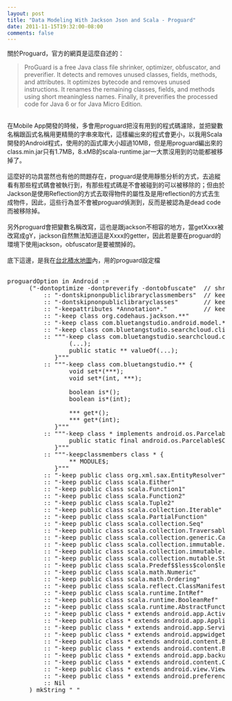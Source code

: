 ```yaml
---
layout: post
title: "Data Modeling With Jackson Json and Scala - Proguard"
date: 2011-11-15T19:32:00-08:00
comments: false
---
```


<div class='post'>
關於Proguard，官方的網頁是這麼自述的：<br /><blockquote>ProGuard is a free Java class file shrinker, optimizer, obfuscator, and preverifier. It detects and removes unused classes, fields, methods, and attributes. It optimizes bytecode and removes unused instructions. It renames the remaining classes, fields, and methods using short meaningless names. Finally, it preverifies the processed code for Java 6 or for Java Micro Edition.<br /></blockquote><br />在Mobile App開發的時候，多會用proguard把沒有用到的程式碼濾除，並把變數名稱跟函式名稱用更精簡的字串來取代，這樣編出來的程式會更小，以我用Scala開發的Android程式，使用的的函式庫大小超過10MB，但是用proguard編出來的class.min.jar只有1.7MB，8.xMB的scala-runtime.jar一大票沒用到的功能都被移掉了。<br /><br />這麼好的功具當然也有他的問題存在，proguard是使用靜態分析的方式，去追縱看有那些程式碼會被執行到，有那些程式碼是不會被碰到的可以被移除的；但由於Jackson是使用Reflection的方式去取得物件的屬性及是用reflection的方式去生成物件，因此，這些行為並不會被proguard偵測到，反而是被認為是dead code而被移除掉。<br /><br />另外proguard會把變數名稱改寫，這也是跟jackson不相容的地方，當getXxxx被改寫成gY，jackson自然無法知道這是Xxxx的getter，因此若是要在proguard的環境下使用jackson，obfuscator是要被關掉的。<br /><br />底下這邊，是我在<a href="https://market.android.com/details?id=com.bluetangstudio.android.disastermap">台北積水地圖</a>內，用的proguard設定檔<br /><br /><pre class="brush: scala">proguardOption in Android :=<br />      ("-dontoptimize -dontpreverify -dontobfuscate"  // shrinking only<br />          :: "-dontskipnonpubliclibraryclassmembers"  // keep Jackson's internal classes<br />          :: "-dontskipnonpubliclibraryclasses"       // keep Jackson's internal classes<br />          :: "-keepattributes *Annotation*."          // keep Jackson Json Annotations.<br />          :: "-keep class org.codehaus.jackson.**"<br />          :: "-keep class com.bluetangstudio.android.model.**"<br />          :: "-keep class com.bluetangstudio.searchcloud.client.**"<br />          :: """-keep class com.bluetangstudio.searchcloud.client.** {<br />                 <init>(...);<br />                 public static ** valueOf(...);<br />             }"""<br />          :: """-keep class com.bluetangstudio.** {<br />                 void set*(***);<br />                 void set*(int, ***);<br /><br />                 boolean is*();<br />                 boolean is*(int);<br /><br />                 *** get*();<br />                 *** get*(int);<br />             }"""<br />          :: """-keep class * implements android.os.Parcelable {<br />                 public static final android.os.Parcelable$Creator *;<br />             }"""<br />          :: """-keepclassmembers class * {<br />                 ** MODULE$;<br />             }"""<br />          :: "-keep public class org.xml.sax.EntityResolver"<br />          :: "-keep public class scala.Either"<br />          :: "-keep public class scala.Function1"<br />          :: "-keep public class scala.Function2"<br />          :: "-keep public class scala.Tuple2"<br />          :: "-keep public class scala.collection.Iterable"<br />          :: "-keep public class scala.PartialFunction"<br />          :: "-keep public class scala.collection.Seq"<br />          :: "-keep public class scala.collection.TraversableOnce"<br />          :: "-keep public class scala.collection.generic.CanBuildFrom"<br />          :: "-keep public class scala.collection.immutable.Map"<br />          :: "-keep public class scala.collection.immutable.List"<br />          :: "-keep public class scala.collection.mutable.StringBuilder"<br />          :: "-keep public class scala.Predef$$less$colon$less"<br />          :: "-keep public class scala.math.Numeric"<br />          :: "-keep public class scala.math.Ordering"<br />          :: "-keep public class scala.reflect.ClassManifest"<br />          :: "-keep public class scala.runtime.IntRef"<br />          :: "-keep public class scala.runtime.BooleanRef"<br />          :: "-keep public class scala.runtime.AbstractFunction1"<br />          :: "-keep public class * extends android.app.Activity"<br />          :: "-keep public class * extends android.app.Application"<br />          :: "-keep public class * extends android.app.Service"<br />          :: "-keep public class * extends android.appwidget.AppWidgetProvider"<br />          :: "-keep public class * extends android.content.BroadcastReceiver"<br />          :: "-keep public class * extends android.content.BroadcastReceiver"<br />          :: "-keep public class * extends android.app.backup.BackupAgentHelper"<br />          :: "-keep public class * extends android.content.ContentProvider"<br />          :: "-keep public class * extends android.view.View"<br />          :: "-keep public class * extends android.preference.Preference"<br />          :: Nil<br />      ) mkString " "<br /></pre></div>
